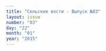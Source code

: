 ```yaml
---
title: "Сельские вести - Выпуск №03"
layout: issue
number: "03"
day: "22"
month: "01"
year: "2015"
---
```

